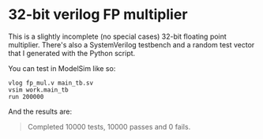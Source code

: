 # 32-bit verilog FP multiplier

This is a slightly incomplete (no special cases) 32-bit floating point multiplier. 
There's also a SystemVerilog testbench and a random test vector that I generated with the Python script. 

You can test in ModelSim like so:
    
    vlog fp_mul.v main_tb.sv
    vsim work.main_tb
    run 200000

And the results are:

> Completed 10000 tests, 10000 passes and 0 fails.